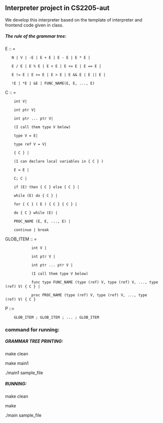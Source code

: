## Interpreter project in CS2205-aut

We develop this interpreter based on the template of interpreter and frontend code given in class.

##### The rule of the grammar tree: 

E :: = 

       N | V | -E | E + E | E - E | E * E | 

       E / E | E % E | E < E | E <= E | E == E |

       E != E | E >= E | E > E | E && E | E || E | 

       !E | *E | &E | FUNC_NAME(E, E, ..., E) 


C ::  = 
        
        int V|

        int ptr V|

        int ptr ... ptr V|

        (I call them type V below)
        
        type V = E|

        type ref V = V|
        
        { C } |

        (I can declare local variables in { C } )

        E = E |

        C; C |

        if (E) then { C } else { C } |

        while (E) do { C } |

        for { C } ( E ) { C } { C } |

        do { C } while (E) |

        PROC_NAME (E, E, ..., E) |

        continue | break 


GLOB_ITEM :: =  
        
                int V |

                int ptr V |

                int ptr ... ptr V |

                (I call them type V below)

                func type FUNC_NAME (type (ref) V, type (ref) V, ..., type (ref) V) { C } |

                proc PROC_NAME (type (ref) V, type (ref) V, ..., type (ref) V) { C }


P ::= 

        GLOB_ITEM ; GLOB_ITEM ; ... ; GLOB_ITEM

### command for running:

##### GRAMMAR TREE PRINTING:

make clean

make main1

./main1 sample_file

##### RUNNING:

make clean

make

./main sample_file